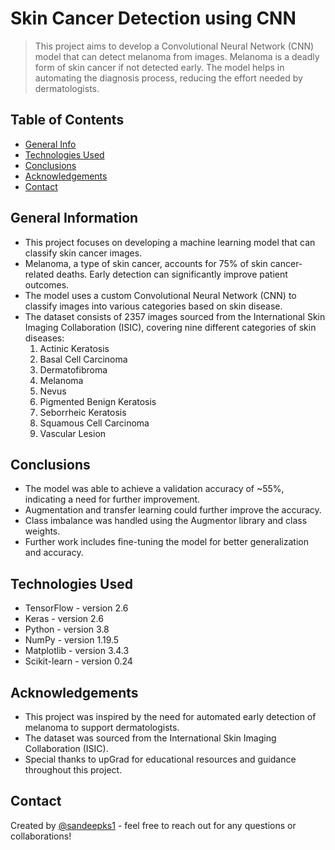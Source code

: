 # Skin Cancer Detection using CNN
> This project aims to develop a Convolutional Neural Network (CNN) model that can detect melanoma from images. Melanoma is a deadly form of skin cancer if not detected early. The model helps in automating the diagnosis process, reducing the effort needed by dermatologists.

## Table of Contents
* [General Info](#general-information)
* [Technologies Used](#technologies-used)
* [Conclusions](#conclusions)
* [Acknowledgements](#acknowledgements)
* [Contact](#contact)

## General Information
- This project focuses on developing a machine learning model that can classify skin cancer images.
- Melanoma, a type of skin cancer, accounts for 75% of skin cancer-related deaths. Early detection can significantly improve patient outcomes.
- The model uses a custom Convolutional Neural Network (CNN) to classify images into various categories based on skin disease.
- The dataset consists of 2357 images sourced from the International Skin Imaging Collaboration (ISIC), covering nine different categories of skin diseases:
  1. Actinic Keratosis
  2. Basal Cell Carcinoma
  3. Dermatofibroma
  4. Melanoma
  5. Nevus
  6. Pigmented Benign Keratosis
  7. Seborrheic Keratosis
  8. Squamous Cell Carcinoma
  9. Vascular Lesion

## Conclusions
- The model was able to achieve a validation accuracy of ~55%, indicating a need for further improvement.
- Augmentation and transfer learning could further improve the accuracy.
- Class imbalance was handled using the Augmentor library and class weights.
- Further work includes fine-tuning the model for better generalization and accuracy.

## Technologies Used
- TensorFlow - version 2.6
- Keras - version 2.6
- Python - version 3.8
- NumPy - version 1.19.5
- Matplotlib - version 3.4.3
- Scikit-learn - version 0.24

## Acknowledgements
- This project was inspired by the need for automated early detection of melanoma to support dermatologists.
- The dataset was sourced from the International Skin Imaging Collaboration (ISIC).
- Special thanks to upGrad for educational resources and guidance throughout this project.

## Contact
Created by [@sandeepks1](https://github.com/sandeepks1) - feel free to reach out for any questions or collaborations!

